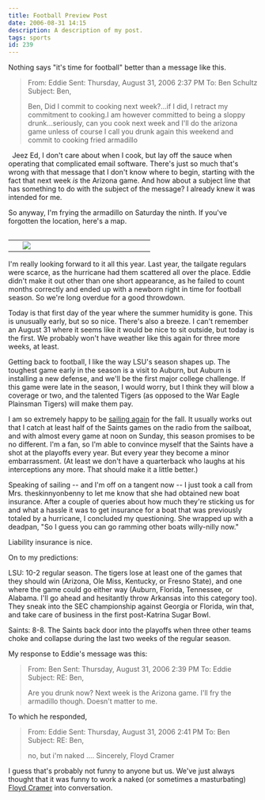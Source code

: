 ```yaml
---
title: Football Preview Post
date: 2006-08-31 14:15
description: A description of my post.
tags: sports
id: 239
---
```

Nothing says "it's time for football" better than a message like this.

<blockquote>From: Eddie 
Sent: Thursday, August 31, 2006 2:37 PM
To: Ben Schultz
Subject: Ben,

Ben,
Did I commit to cooking next week?...if I did, I retract my commitment to cooking.I am however committed to being a sloppy drunk...seriously, can you cook next week and I'll do the arizona game unless of course I call you drunk again this weekend and commit to cooking fried armadillo
</blockquote>
<span class="spanEndPreview">&nbsp;</span>
Jeez Ed, I don't care about when I cook, but lay off the sauce when operating that complicated email software.  There's just so much that's wrong with that message that I don't know where to begin, starting with the fact that next week <i>is</i> the Arizona game.  And how about a subject line that has something to do with the subject of the message?  I already knew it was intended for me.

So anyway, I'm frying the armadillo on Saturday the ninth.  If you've forgotten the location, here's a map.

<table cellpadding="2" align="right"><tr><td width="5" rowspan="2"><spacer type="block" width="5" height="1"></td><td width="250" ><img src="/img/TailgateMap.jpg"></td></tr></table>

I'm really looking forward to it all this year.  Last year, the tailgate regulars were scarce, as the hurricane had them scattered all over the place.  Eddie didn't make it out other than one short appearance, as he failed to count months correctly and ended up with a newborn right in time for football season.  So we're long overdue for a good throwdown.

Today is that first day of the year where the summer humidity is gone.  This is unusually early, but so so nice.  There's also a breeze.  I can't remember an August 31 where it seems like it would be nice to sit outside, but today is the first.  We probably won't have weather like this again for three more weeks, at least.

Getting back to football, I like the way LSU's season shapes up.  The toughest game early in the season is a visit to Auburn, but Auburn is installing a new defense, and we'll be the first major college challenge.  If this game were late in the season, I would worry, but I think they will blow a coverage or two, and the talented Tigers (as opposed to the War Eagle Plainsman Tigers) will make them pay.

I am so extremely happy to be <a href="/ve/page.php?fn=ve_s4.content">sailing again</a> for the fall.  It usually works out that I catch at least half of the Saints games on the radio from the sailboat, and with almost every game at noon on Sunday, this season promises to be no different.  I'm a fan, so I'm able to convince myself that the Saints have a shot at the playoffs every year.  But every year they become a minor embarrassment.  (At least we don't have a quarterback who laughs at his interceptions any more.  That should make it a little better.)

Speaking of sailing -- and I'm off on a tangent now -- I just took a call from Mrs. theskinnyonbenny to let me know that she had obtained new boat insurance.  After a couple of queries about how much they're sticking us for and what a hassle it was to get insurance for a boat that was previously totaled by a hurricane, I concluded my questioning.  She wrapped up with a deadpan, "So I guess you can go ramming other boats willy-nilly now."

Liability insurance is nice.

On to my predictions:

LSU:  10-2 regular season.  The tigers lose at least one of the games that they should win (Arizona, Ole Miss, Kentucky, or Fresno State), and one where the game could go either way (Auburn, Florida, Tennessee, or Alabama.  I'll go ahead and hesitantly throw Arkansas into this category too).  They sneak into the SEC championship against Georgia or Florida, win that, and take care of business in the first post-Katrina Sugar Bowl.

Saints:  8-8.  The Saints back door into the playoffs when three other teams choke and collapse during the last two weeks of the regular season.

My response to Eddie's message was this:

<blockquote>
From: Ben  
Sent: Thursday, August 31, 2006 2:39 PM
To: Eddie 
Subject: RE: Ben,

Are you drunk now?  Next week is the Arizona game.  I'll fry the armadillo though.  Doesn't matter to me.
</blockquote>

To which he responded,

<blockquote>
From: Eddie 
Sent: Thursday, August 31, 2006 2:41 PM
To: Ben 
Subject: RE: Ben,

no, but i'm naked ....
Sincerely,
Floyd Cramer
</blockquote>

I guess that's probably not funny to anyone but us.  We've just always thought that it was funny to work a naked (or sometimes a masturbating) <a href="http://en.wikipedia.org/wiki/Floyd_Cramer" target="_blank">Floyd Cramer</a> into conversation.

